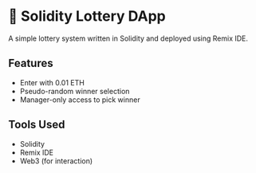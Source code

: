 # 🎲 Solidity Lottery DApp

A simple lottery system written in Solidity and deployed using Remix IDE.

## Features
- Enter with 0.01 ETH
- Pseudo-random winner selection
- Manager-only access to pick winner

## Tools Used
- Solidity
- Remix IDE
- Web3 (for interaction)
